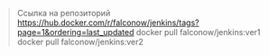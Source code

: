 > Ссылка на репозиторий https://hub.docker.com/r/falconow/jenkins/tags?page=1&ordering=last_updated
> docker pull falconow/jenkins:ver1
> docker pull falconow/jenkins:ver2